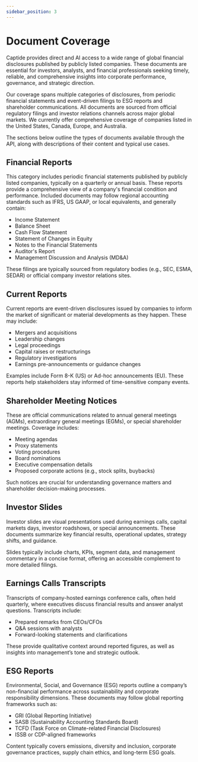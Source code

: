 ```yaml
---
sidebar_position: 3
---
```


# Document Coverage

Captide provides direct and AI access to a wide range of global financial disclosures published by publicly listed companies. These documents are essential for investors, analysts, and financial professionals seeking timely, reliable, and comprehensive insights into corporate performance, governance, and strategic direction.

Our coverage spans multiple categories of disclosures, from periodic financial statements and event-driven filings to ESG reports and shareholder communications. All documents are sourced from official regulatory filings and investor relations channels across major global markets. We currently offer comprehensive coverage of companies listed in the United States, Canada, Europe, and Australia.

The sections below outline the types of documents available through the API, along with descriptions of their content and typical use cases.

## Financial Reports

This category includes periodic financial statements published by publicly listed companies, typically on a quarterly or annual basis. These reports provide a comprehensive view of a company's financial condition and performance. Included documents may follow regional accounting standards such as IFRS, US GAAP, or local equivalents, and generally contain:
- Income Statement
- Balance Sheet
- Cash Flow Statement
- Statement of Changes in Equity
- Notes to the Financial Statements
- Auditor's Report
- Management Discussion and Analysis (MD&A)

These filings are typically sourced from regulatory bodies (e.g., SEC, ESMA, SEDAR) or official company investor relations sites.

## Current Reports

Current reports are event-driven disclosures issued by companies to inform the market of significant or material developments as they happen. These may include:
- Mergers and acquisitions
- Leadership changes
- Legal proceedings
- Capital raises or restructurings
- Regulatory investigations
- Earnings pre-announcements or guidance changes

Examples include Form 8-K (US) or Ad-hoc announcements (EU). These reports help stakeholders stay informed of time-sensitive company events.

## Shareholder Meeting Notices

These are official communications related to annual general meetings (AGMs), extraordinary general meetings (EGMs), or special shareholder meetings. Coverage includes:
- Meeting agendas
- Proxy statements
- Voting procedures
- Board nominations
- Executive compensation details
- Proposed corporate actions (e.g., stock splits, buybacks)

Such notices are crucial for understanding governance matters and shareholder decision-making processes.

## Investor Slides

Investor slides are visual presentations used during earnings calls, capital markets days, investor roadshows, or special announcements. These documents summarize key financial results, operational updates, strategy shifts, and guidance.

Slides typically include charts, KPIs, segment data, and management commentary in a concise format, offering an accessible complement to more detailed filings.

## Earnings Calls Transcripts

Transcripts of company-hosted earnings conference calls, often held quarterly, where executives discuss financial results and answer analyst questions. Transcripts include:
- Prepared remarks from CEOs/CFOs
- Q&A sessions with analysts
- Forward-looking statements and clarifications

These provide qualitative context around reported figures, as well as insights into management’s tone and strategic outlook.

## ESG Reports

Environmental, Social, and Governance (ESG) reports outline a company’s non-financial performance across sustainability and corporate responsibility dimensions. These documents may follow global reporting frameworks such as:
- GRI (Global Reporting Initiative)
- SASB (Sustainability Accounting Standards Board)
- TCFD (Task Force on Climate-related Financial Disclosures)
- ISSB or CDP-aligned frameworks

Content typically covers emissions, diversity and inclusion, corporate governance practices, supply chain ethics, and long-term ESG goals.